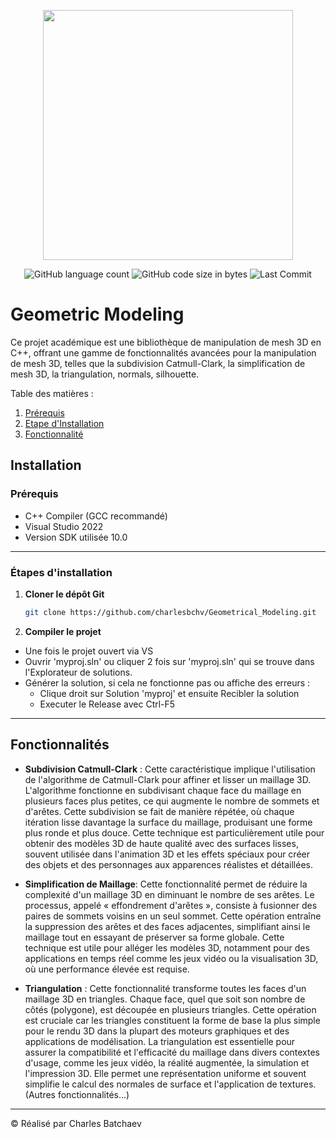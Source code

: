 <p align="center"><a href="https:/laravel.com" target="_blanc"><img src="https://lh6.googleusercontent.com/SYu88FkCo5fn0hyPcy9mkUzpK92z4sWhJcFvB6FgE8MMqoKttgNhbqa_2KfW4JN82ljWbpmnBIoRiKLBSsnvKAor2_ctFBTvd0-DfMdYo7lDYdDyTLZgB0P3JXYCrqOLe2ilRexB" width="400"></a></p>
<p align="center"> 
<img alt="GitHub language count" src="https://img.shields.io/github/languages/count/charlesbchv/Geometrical_Modeling?style=plastic&color=blue">
<img alt="GitHub code size in bytes" src="https://img.shields.io/github/languages/code-size/charlesbchv/Geometrical_Modeling?style=plastic&color=violet">
<img alt="Last Commit" src="https://img.shields.io/github/last-commit/charlesbchv/geometrical_modeling?style=plastic&color=yellow">
</p>

# Geometric Modeling

Ce projet académique est une bibliothèque de manipulation de mesh 3D en C++, offrant une gamme de fonctionnalités avancées pour la manipulation de mesh 3D, telles que la subdivision Catmull-Clark, la simplification de mesh 3D, la triangulation, normals, silhouette.



Table des matières :

1. [Prérequis](#prerequis)
2. [Etape d'Installation](#etapeInstallation)
3. [Fonctionnalité](#fonctionnalite)



<div id='prerequis'/>  
  
## Installation

### Prérequis

- C++ Compiler (GCC recommandé)
- Visual Studio 2022
- Version SDK utilisée 10.0

*******

<div id='etapeInstallation'/>

### Étapes d'installation

1. **Cloner le dépôt Git**
   ```bash
   git clone https://github.com/charlesbchv/Geometrical_Modeling.git
   ```

2. **Compiler le projet**

* Une fois le projet ouvert via VS
* Ouvrir 'myproj.sln' ou cliquer 2 fois sur 'myproj.sln' qui se trouve dans l'Explorateur de solutions.
* Générer la solution, si cela ne fonctionne pas ou affiche des erreurs :
  - Clique droit sur Solution 'myproj' et ensuite Recibler la solution
  - Executer le Release avec Ctrl-F5

*******

<div id='fonctionnalite'/>
  
## Fonctionnalités

- **Subdivision Catmull-Clark** : Cette caractéristique implique l'utilisation de l'algorithme de Catmull-Clark
 pour affiner et lisser un maillage 3D. L'algorithme fonctionne en subdivisant chaque face du maillage en plusieurs
 faces plus petites, ce qui augmente le nombre de sommets et d'arêtes. Cette subdivision se fait de manière répétée,
 où chaque itération lisse davantage la surface du maillage, produisant une forme plus ronde et plus douce.
 Cette technique est particulièrement utile pour obtenir des modèles 3D de haute qualité avec des surfaces lisses,
 souvent utilisée dans l'animation 3D et les effets spéciaux pour créer des objets et des personnages aux apparences
 réalistes et détaillées.

- **Simplification de Maillage**: Cette fonctionnalité permet de réduire la complexité d'un maillage 3D en diminuant
  le nombre de ses arêtes. Le processus, appelé « effondrement d'arêtes », consiste à fusionner des paires de
  sommets voisins en un seul sommet. Cette opération entraîne la suppression des arêtes et des faces adjacentes,
  simplifiant ainsi le maillage tout en essayant de préserver sa forme globale. Cette technique est utile pour
  alléger les modèles 3D, notamment pour des applications en temps réel comme les jeux vidéo ou la visualisation
  3D, où une performance élevée est requise.
  
- **Triangulation** : Cette fonctionnalité transforme toutes les faces d'un maillage 3D en triangles. Chaque face, quel
  que soit son nombre de côtés (polygone), est découpée en plusieurs triangles. Cette opération est cruciale car les
  triangles constituent la forme de base la plus simple pour le rendu 3D dans la plupart des moteurs graphiques et
  des applications de modélisation. La triangulation est essentielle pour assurer la compatibilité et l'efficacité du
  maillage dans divers contextes d'usage, comme les jeux vidéo, la réalité augmentée, la simulation et l'impression 3D.
  Elle permet une représentation uniforme et souvent simplifie le calcul des normales de surface et l'application de textures.
(Autres fonctionnalités...)


*******


© Réalisé par Charles Batchaev
